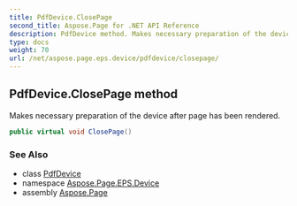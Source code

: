 ```yaml
---
title: PdfDevice.ClosePage
second_title: Aspose.Page for .NET API Reference
description: PdfDevice method. Makes necessary preparation of the device after page has been rendered
type: docs
weight: 70
url: /net/aspose.page.eps.device/pdfdevice/closepage/
---
```

## PdfDevice.ClosePage method

Makes necessary preparation of the device after page has been rendered.

```csharp
public virtual void ClosePage()
```

### See Also

* class [PdfDevice](../)
* namespace [Aspose.Page.EPS.Device](../../pdfdevice/)
* assembly [Aspose.Page](../../../)


